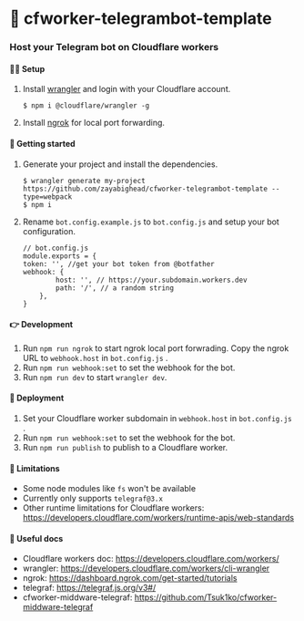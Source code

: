 # 🤖 cfworker-telegrambot-template
### Host your Telegram bot on Cloudflare workers

#### 🏃‍♀️ Setup
1. Install [wrangler](https://developers.cloudflare.com/workers/cli-wrangler/install-update) and login with your Cloudflare account.
    ```
    $ npm i @cloudflare/wrangler -g
    ```
2. Install [ngrok](https://dashboard.ngrok.com/get-started/setup)  for local port forwarding.

#### 🎴 Getting started
1. Generate your project and install the dependencies.
    ```
    $ wrangler generate my-project https://github.com/zayabighead/cfworker-telegrambot-template --type=webpack
    $ npm i
    ```
2. Rename `bot.config.example.js` to `bot.config.js` and setup your bot configuration.
    ```
    // bot.config.js
    module.exports = {
	token: '', //get your bot token from @botfather
	webhook: {
		    host: '', // https://your.subdomain.workers.dev
		    path: '/', // a random string
	    },
    }
    ```

#### 👉 Development
1. Run `npm run ngrok` to start ngrok local port forwrading. Copy the ngrok URL to `webhook.host` in `bot.config.js` .
2. Run `npm run webhook:set` to set the webhook for the bot.
3. Run `npm run dev` to start `wrangler dev`.

#### 📢 Deployment
1. Set your Cloudflare worker subdomain in `webhook.host` in `bot.config.js` .
2. Run `npm run webhook:set` to set the webhook for the bot.
3. Run `npm run publish` to publish to a Cloudflare worker.

#### 🤨 Limitations
* Some node modules like `fs` won't be available
* Currently only supports `telegraf@3.x`
* Other runtime limitations for Cloudflare workers: https://developers.cloudflare.com/workers/runtime-apis/web-standards

#### 📘 Useful docs
* Cloudflare workers doc: https://developers.cloudflare.com/workers/
* wrangler: https://developers.cloudflare.com/workers/cli-wrangler
* ngrok: https://dashboard.ngrok.com/get-started/tutorials
* telegraf: https://telegraf.js.org/v3#/
* cfworker-middware-telegraf: https://github.com/Tsuk1ko/cfworker-middware-telegraf